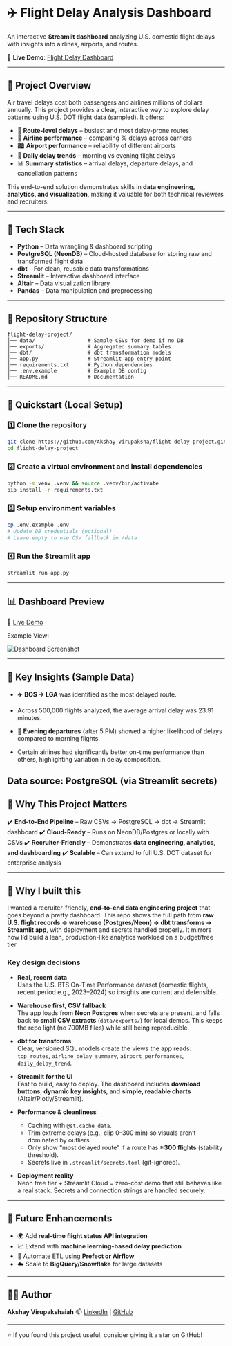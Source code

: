 # ✈️ Flight Delay Analysis Dashboard

An interactive **Streamlit dashboard** analyzing U.S. domestic flight delays with insights into airlines, airports, and routes.

🚀 **Live Demo**: [Flight Delay Dashboard](https://flight-delay-project-nedpwizyahq5z6vay7jna9.streamlit.app)

---

## 📌 Project Overview

Air travel delays cost both passengers and airlines millions of dollars annually. This project provides a clear, interactive way to explore delay patterns using U.S. DOT flight data (sampled). It offers:

* 🛫 **Route-level delays** – busiest and most delay-prone routes
* 🏢 **Airline performance** – comparing % delays across carriers
* 🏙️ **Airport performance** – reliability of different airports
* 📅 **Daily delay trends** – morning vs evening flight delays
* 📊 **Summary statistics** – arrival delays, departure delays, and cancellation patterns

This end-to-end solution demonstrates skills in **data engineering, analytics, and visualization**, making it valuable for both technical reviewers and recruiters.

---

## 🔧 Tech Stack

* **Python** – Data wrangling & dashboard scripting
* **PostgreSQL (NeonDB)** – Cloud-hosted database for storing raw and transformed flight data
* **dbt** – For clean, reusable data transformations
* **Streamlit** – Interactive dashboard interface
* **Altair** – Data visualization library
* **Pandas** – Data manipulation and preprocessing

---

## 📂 Repository Structure

```
flight-delay-project/
│── data/                 # Sample CSVs for demo if no DB
│── exports/              # Aggregated summary tables
│── dbt/                  # dbt transformation models
│── app.py                # Streamlit app entry point
│── requirements.txt      # Python dependencies
│── .env.example          # Example DB config
│── README.md             # Documentation
```

---

## 🚀 Quickstart (Local Setup)

### 1️⃣ Clone the repository

```bash
git clone https://github.com/Akshay-Virupaksha/flight-delay-project.git
cd flight-delay-project
```

### 2️⃣ Create a virtual environment and install dependencies

```bash
python -m venv .venv && source .venv/bin/activate
pip install -r requirements.txt
```

### 3️⃣ Setup environment variables

```bash
cp .env.example .env
# Update DB credentials (optional)
# Leave empty to use CSV fallback in /data
```

### 4️⃣ Run the Streamlit app

```bash
streamlit run app.py
```

---

## 📊 Dashboard Preview

🔗 [Live Demo](https://flight-delay-project-nedpwizyahq5z6vay7jna9.streamlit.app)

Example View:

![Dashboard Screenshot](assets/dashboard.png)

---

## 📑 Key Insights (Sample Data)


* ✈️ **BOS → LGA** was identified as the most delayed route.

* Across 500,000 flights analyzed, the average arrival delay was 23.91 minutes.

* 🌙 **Evening departures** (after 5 PM) showed a higher likelihood of delays compared to morning flights.

* Certain airlines had significantly better on-time performance than others, highlighting variation in delay composition.

Data source: PostgreSQL (via Streamlit secrets)
---

## 🎯 Why This Project Matters

✔️ **End-to-End Pipeline** – Raw CSVs → PostgreSQL → dbt → Streamlit dashboard
✔️ **Cloud-Ready** – Runs on NeonDB/Postgres or locally with CSVs
✔️ **Recruiter-Friendly** – Demonstrates **data engineering, analytics, and dashboarding**
✔️ **Scalable** – Can extend to full U.S. DOT dataset for enterprise analysis

---

## 🙋 Why I built this

I wanted a recruiter-friendly, **end-to-end data engineering project** that goes beyond a pretty dashboard. This repo shows the full path from **raw U.S. flight records → warehouse (Postgres/Neon) → dbt transforms → Streamlit app**, with deployment and secrets handled properly. It mirrors how I’d build a lean, production-like analytics workload on a budget/free tier.

### Key design decisions

- **Real, recent data**  
  Uses the U.S. BTS On-Time Performance dataset (domestic flights, recent period e.g., 2023–2024) so insights are current and defensible.

- **Warehouse first, CSV fallback**  
  The app loads from **Neon Postgres** when secrets are present, and falls back to **small CSV extracts** (`data/exports/`) for local demos. This keeps the repo light (no 700MB files) while still being reproducible.

- **dbt for transforms**  
  Clear, versioned SQL models create the views the app reads:  
  `top_routes`, `airline_delay_summary`, `airport_performances`, `daily_delay_trend`.

- **Streamlit for the UI**  
  Fast to build, easy to deploy. The dashboard includes **download buttons**, **dynamic key insights**, and **simple, readable charts** (Altair/Plotly/Streamlit).

- **Performance & cleanliness**  
  - Caching with `@st.cache_data`.  
  - Trim extreme delays (e.g., clip 0–300 min) so visuals aren’t dominated by outliers.  
  - Only show “most delayed route” if a route has **≥300 flights** (stability threshold).  
  - Secrets live in `.streamlit/secrets.toml` (git-ignored).

- **Deployment reality**  
  Neon free tier + Streamlit Cloud = zero-cost demo that still behaves like a real stack. Secrets and connection strings are handled securely.

---

## 📌 Future Enhancements

* 🌍 Add **real-time flight status API integration**
* 📈 Extend with **machine learning-based delay prediction**
* 🔄 Automate ETL using **Prefect or Airflow**
* ☁️ Scale to **BigQuery/Snowflake** for large datasets

---

## 👨‍💻 Author

**Akshay Virupakshaiah**
📫 [LinkedIn](https://www.linkedin.com/in/akshay-virupaksha/) | [GitHub](https://github.com/Akshay-Virupaksha)

---

⭐ If you found this project useful, consider giving it a star on GitHub!


